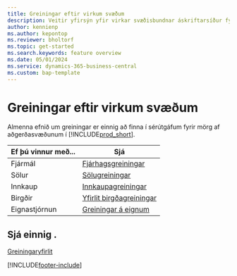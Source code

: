 ```yaml
---
title: Greiningar eftir virkum svæðum
description: Veitir yfirsýn yfir virkar svæðisbundnar áskriftarsíður fyrir greiningar í Business Central.
author: kennienp
ms.author: kepontop
ms.reviewer: bholtorf
ms.topic: get-started
ms.search.keywords: feature overview
ms.date: 05/01/2024
ms.service: dynamics-365-business-central
ms.custom: bap-template
---
```


# <a name="analytics-by-functional-area"></a>Greiningar eftir virkum svæðum

Almenna efnið um greiningar er einnig að finna í sérútgáfum fyrir mörg af aðgerðasvæðunum í [!INCLUDE[prod_short](includes/prod_short.md)]. 

| Ef þú vinnur með... | Sjá |
| --- | --- |
| Fjármál | [Fjárhagsgreiningar](bi.md) |
| Sölur | [Sölugreiningar](sales-analytics-overview.md) |
| Innkaup | [Innkaupagreiningar](purchasing-analytics-overview.md) |
| Birgðir | [Yfirlit birgðagreiningar](inventory-analytics-overview.md) |
| Eignastjórnun | [Greiningar á eignum](fa-analytics-overview.md) |


## <a name="see-also"></a>Sjá einnig .

[Greiningaryfirlit](reports-bi-reporting.md)  

[!INCLUDE[footer-include](includes/footer-banner.md)]

